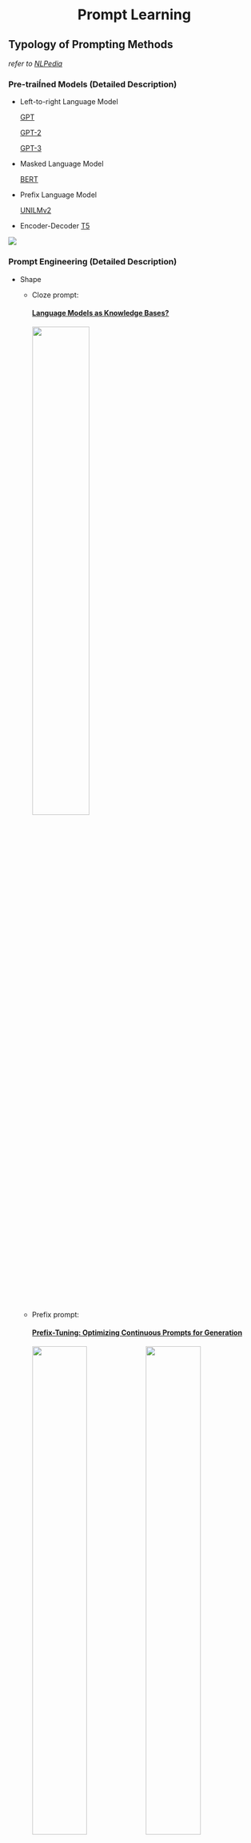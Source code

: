 # <p align="center"> Prompt Learning

## Typology of Prompting Methods
*refer to [NLPedia](https://github.com/pfliu-nlp/NLPedia-Pretrain)*

### Pre-traiÍned Models (Detailed Description)

- Left-to-right Language Model
	
	[GPT](#improving-language-understanding-by-generative-pre-training)
	
	[GPT-2](#language-models-are-unsupervised-multitask-learners)
	
	[GPT-3](#language-models-are-few-shot-learners)
	
- Masked Language Model

	[BERT](#bert-pre-training-of-deep-bidirectional-transformers-for-language-understanding-1)
		
- Prefix Language Model

	[UNILMv2](#unilmv2-pseudo-masked-language-models-for-unified-language-model-pre-training-1)
	
- Encoder-Decoder
	[T5](#exploring-the-limits-of-transfer-learning-with-a-unified-text-to-text-transformer-1)
	
![](img/PL1.png)

### Prompt Engineering (Detailed Description)

- Shape
	- Cloze prompt: 
		#### [Language Models as Knowledge Bases?](https://aclanthology.org/D19-1250.pdf)
		<img src="img/PL5.png" width=50% height=50%>
	
	- Prefix prompt: 
		#### [Prefix-Tuning: Optimizing Continuous Prompts for Generation](https://aclanthology.org/2021.acl-long.353.pdf)
		<img src="img/PL6.png" width=49% height=50%>	<img src="img/PL8.png" width=49% height=50%>
		#### [The Power of Scale for Parameter-Efficient Prompt Tuning](https://aclanthology.org/2021.emnlp-main.243.pdf)
		<img src="img/PL7.png" width=50% height=50%>
	
	
- Human Effort
	- Hand-crated
		
		[LAMA](#language-models-as-knowledge-bases)
		[GPT-3](#language-models-are-few-shot-learners-gpt-3)
	- Automated
		- Discrete: 
			#### [AUTOPROMPT: Eliciting Knowledge from Language Models with Automatically Generated Prompts](https://aclanthology.org/2020.emnlp-main.346.pdf)
			![AUTOPROMPT](img/PL9.png)
	
			#### [Universal Adversarial Triggers for Attacking and Analyzing NLP](https://aclanthology.org/D19-1221.pdf)
			<img src="img/PL10.png" width=50% height=50%>
			
		- Continuous: 

			[Prefix-Tuning](#prefix-tuning-optimizing-continuous-prompts-for-generation)
			
			[Prompt Tuning](#the-power-of-scale-for-parameter-efficient-prompt-tuning)

### Answer Engineering (Detailed Description)

- Shape
	- Token: 
		#### [WARP: Word-level Adversarial ReProgramming](https://aclanthology.org/2021.acl-long.381.pdf)
		![WARP](img/PL11.png)
		[LAMA](#language-models-as-knowledge-bases)

	- Span: 
		#### [It’s Not Just Size That Matters: Small Language Models Are Also Few-Shot Learners](https://aclanthology.org/2021.naacl-main.185.pdf)
		PET-GLUE: PET with Multiple Masks
		
		#### [X-FACTR: Multilingual Factual Knowledge Retrieval from Pretrained Language Models](https://aclanthology.org/2020.emnlp-main.479.pdf)
		<img src="img/PL14.png" width=50% height=50%>
		
	- Sentence: 
		
		[GPT-3](#language-models-are-few-shot-learners-gpt-3)
		
		[Prefix-Tuning](#prefix-tuning-optimizing-continuous-prompts-for-generation)
- Human Effort
	- Hand-crated: 
		#### [Exploiting Cloze Questions for Few Shot Text Classification and Natural Language Inference](https://aclanthology.org/2021.eacl-main.20.pdf)
		<img src="img/PL13.png" width=50% height=50%>
		
		[PET-GLUE](#its-not-just-size-that-matters-small-language-models-are-also-few-shot-learners)
	- Automated
		- Discrete: 
			#### [Making Pre-trained Language Models Better Few-shot Learners](https://aclanthology.org/2021.acl-long.295.pdf)
			![LM-BFF](img/PL12.png)
			
			[AutoPrompt](#autoprompt-eliciting-knowledge-from-language-models-with-automatically-generated-prompts)
			
		- Continuous: 

			[WARP](#warp-word-level-adversarial-reprogramming)
### Multi-Prompt Learning (Detailed Description)

- Prompt Ensemble: 
- Prompt Augmentation: 
- Prompt Composition: 
- Prompt Decomposition: 

### Prompt-based Training Strategies (Detailed Description)

- Parameter Updating
	- Promptless Fine-tuning
		
		[BERT](#bert-pre-training-of-deep-bidirectional-transformers-for-language-understanding)
		
	- Tuning-free Prompting: 

		[GPT-3](#language-models-are-few-shot-learners-gpt-3)
		
	- Fixed-LM Prompt Tuning: 

		[Prefix-Tuning](#prefix-tuning-optimizing-continuous-prompts-for-generation)
		
		[WARP](#warp-word-level-adversarial-reprogramming)

	- Fixed-prompt LM Tuning: 

		[T5](#exploring-the-limits-of-transfer-learning-with-a-unified-text-to-text-transformer)
		
		[PET](#exploiting-cloze-questions-for-few-shot-text-classification-and-natural-language-inference)
		
	- Prompt+LM Tuning: 

		[P-Tuning](https://arxiv.org/pdf/2103.10385.pdf)
		
		[PTR](#ptr-prompt-tuning-with-rules-for-text-classification)

- Training Sample Size
	- Zero-shot: 

		[GPT-3](#language-models-are-few-shot-learners-gpt-3)
		
	- Few-shot: 

		[PET](#exploiting-cloze-questions-for-few-shot-text-classification-and-natural-language-inference)
		
	- Full-data: 
		
		[KnowPrompt](https://arxiv.org/pdf/2104.07650)
		
		
		[PTR](#exploiting-cloze-questions-for-few-shot-text-classification-and-natural-language-inference)
		
		
## Detailed Papers

#### [GPT Understands, Too (P-Tuning)](https://arxiv.org/pdf/2103.10385.pdf)
![P-Tuning](img/PL15.png)

*Challenges*
- Discreteness: random initialized prompt embedding would fall into local minima.
- Association: intuitively, the author believe the values of prompt embedding should be dependent on each other.

*Method*

- P-tuning use pseudo prompts with trainable embedding. 
- To solve discreteness and association, P-tuning use a BiLSTM to generate prompt embedding.
- In the inference, keep only embedding and discard LSTM.


#### [PTR: Prompt Tuning with Rules for Text Classification](https://arxiv.org/pdf/2105.11259.pdf)
![PTR](img/PL17.png)

*Challenges*
- most auto-generated prompts cannot achieve comparable performance to human- picked ones
- auto-generated prompts require extra computation costs for generation and verification

*Method*
- Using three conditional function to determine the subject entity types, the object entity types and the semantic connection between entities.
- Usinh sub-prompts for conditional function.
- Composing sub-prompts for tasks.

#### [WARP: Word-level Adversarial ReProgramming](https://aclanthology.org/2021.acl-long.381.pdf)
![WARP](img/PL11.png)

*Challenges*
- To find optimal prompts

*Method*
- Optimize the prompt and verbalizer embedding $\Theta=\left\{\Theta^P, \Theta^V\right\}$, 
	so that, $\Theta^∗ =\arg\max\limits_\Theta(−\log P_\Theta(y|x)) Θ$ where $P_{\Theta}(y|x)=\frac{\exp\Theta^V_yf\left(T_{\Theta^P}(x)\right)}{\sum\limits_{i\in C}\exp\Theta^V_yf\left(T_{\Theta^P}(x)\right)}$

#### [KnowPrompt: Knowledge-aware Prompt-tuning with Synergistic Optimization for Relation Extraction](https://arxiv.org/pdf/2104.07650)

#### [BERT: Pre-training of Deep Bidirectional Transformers for Language Understanding](https://arxiv.org/pdf/1810.04805.pdf)
![BERT](img/PL4.png)

#### [UNILMv2: Pseudo-Masked Language Models for Unified Language Model Pre-Training](https://arxiv.org/pdf/2002.12804.pdf)
![UniLM2](img/PL2.png)

#### [Exploring the Limits of Transfer Learning with a Unified Text-to-Text Transformer](http://arxiv.org/pdf/1910.10683.pdf)
![T5](img/PL3.png)

#### [Improving Language Understanding by Generative Pre-Training](https://cdn.openai.com/research-covers/language-unsupervised/language_understanding_paper.pdf)

#### [Language Models are Unsupervised Multitask Learners](https://cdn.openai.com/better-language-models/language_models_are_unsupervised_multitask_learners.pdf)

#### [Language Models are Few-Shot Learners](https://arxiv.org/pdf/2005.14165.pdf)